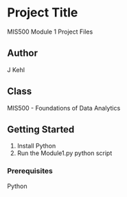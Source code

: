 # Project Title
MIS500 Module 1 Project Files

## Author
J Kehl

## Class
MIS500 - Foundations of Data Analytics


## Getting Started
1. Install Python
2. Run the Module1.py python script

### Prerequisites
Python



